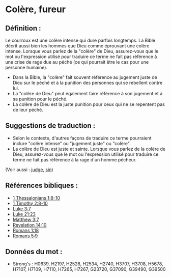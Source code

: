 # Colère, fureur

## Définition :

Le courroux est une colère intense qui dure parfois longtemps. La Bible décrit aussi bien les hommes que Dieu comme éprouvant une colère intense. Lorsque vous parlez de la "colère" de Dieu, assurez-vous que le mot ou l'expression utilisé pour traduire ce terme ne fait pas référence à une crise de rage due au péché (ce qui pourrait être le cas pour une personne humaine).

* Dans la Bible, la "colère" fait souvent référence au jugement juste de Dieu sur le péché et à la punition des personnes qui se rebellent contre lui.
* La "colère de Dieu" peut également faire référence à son jugement et à sa punition pour le péché.
* La colère de Dieu est la juste punition pour ceux qui ne se repentent pas de leur péché.

## Suggestions de traduction :

* Selon le contexte, d'autres façons de traduire ce terme pourraient inclure "colère intense" ou "jugement juste" ou "colère".
* La colère de Dieu est juste et sainte. Lorsque vous parlez de la colère de Dieu, assurez-vous que le mot ou l'expression utilisé pour traduire ce terme ne fait pas référence à la rage d'un homme pécheur.

(Voir aussi : [judge](../kt/judge.md), [sin](../kt/sin.md))

## Références bibliques :

* [1 Thessalonians 1:8-10](rc://en/tn/help/1th/01/08)
* [1 Timothy 2:8-10](rc://en/tn/help/1ti/02/08)
* [Luke 3:7](rc://en/tn/help/luk/03/7)
* [Luke 21:23](rc://en/tn/help/luk/21/23)
* [Matthew 3:7](rc://en/tn/help/mat/03/07)
* [Revelation 14:10](rc://en/tn/help/rev/14/10)
* [Romans 1:18](rc://en/tn/help/rom/01/18)
* [Romans 5:9](rc://en/tn/help/rom/05/09)

## Données du mot :

* Strong's : H0639, H2197, H2528, H2534, H2740, H3707, H3708, H5678, H7107, H7109, H7110, H7265, H7267, G23720, G37090, G39490, G39500
